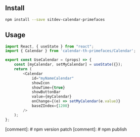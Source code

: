 Install
-------
```sh
npm install --save sitdev-calendar-primefaces
```

Usage
-----

```js
import React, { useState } from "react";
import { Calendar } from 'calendar-th-primefaces/Calendar';

export const UseCalendar = (props) => {
    const [myCalendar, setMyCalendar] = useState({});
    return (
        <Calendar
            id="myNameCalendar"
            showIcon
            showTime={true}
            showButtonBar
            value={myCalendar}
            onChange={(e) => setMyCalendar(e.value)}
            baseZIndex={1200}
        />
    );
};

```
[comment]: # npm version patch
[comment]: # npm publish